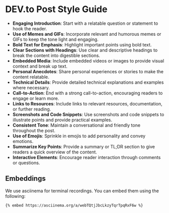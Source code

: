# DEV.to Post Style Guide

- **Engaging Introduction**: Start with a relatable question or statement to hook the reader.
- **Use of Memes and GIFs**: Incorporate relevant and humorous memes or GIFs to keep the tone light and engaging.
- **Bold Text for Emphasis**: Highlight important points using bold text.
- **Clear Sections with Headings**: Use clear and descriptive headings to break the content into digestible sections.
- **Embedded Media**: Include embedded videos or images to provide visual context and break up text.
- **Personal Anecdotes**: Share personal experiences or stories to make the content relatable.
- **Technical Details**: Provide detailed technical explanations and examples where necessary.
- **Call-to-Action**: End with a strong call-to-action, encouraging readers to engage or learn more.
- **Links to Resources**: Include links to relevant resources, documentation, or further reading.
- **Screenshots and Code Snippets**: Use screenshots and code snippets to illustrate points and provide practical examples.
- **Consistent Tone**: Maintain a conversational and friendly tone throughout the post.
- **Use of Emojis**: Sprinkle in emojis to add personality and convey emotions.
- **Summarize Key Points**: Provide a summary or TL;DR section to give readers a quick overview of the content.
- **Interactive Elements**: Encourage reader interaction through comments or questions.

## Embeddings
We use asciinema for terminal recordings. You can embed them using the following:

```
{% embed https://asciinema.org/a/webTQtjJbcLkzyTqrTpqRxF6w %}
```